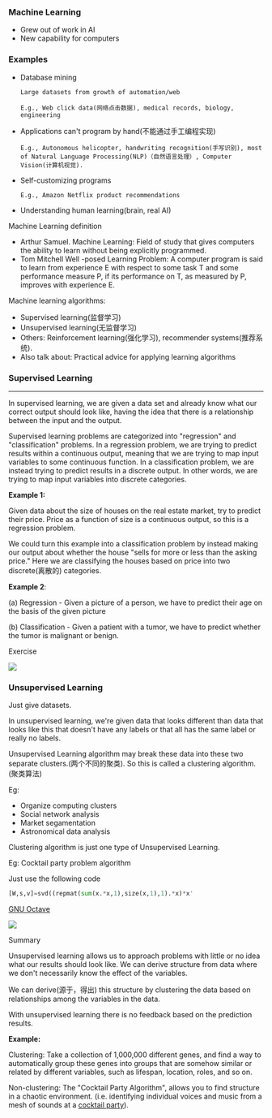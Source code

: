 ### Machine Learning

- Grew out of work in AI
- New capability for computers

### Examples

- Database mining

      Large datasets from growth of automation/web
      
      E.g., Web click data(网络点击数据), medical records, biology, engineering

- Applications can't program by hand(不能通过手工编程实现)

      E.g., Autonomous helicopter, handwriting recognition(手写识别), most of Natural Language Processing(NLP)（自然语言处理）, Computer Vision(计算机视觉). 

- Self-customizing programs

      E.g., Amazon Netflix product recommendations

- Understanding human learning(brain, real AI)

Machine Learning definition

- Arthur Samuel. Machine Learning: Field of study that gives computers the ability to learn without being explicitly programmed.
- Tom Mitchell Well -posed Learning Problem: A  computer program is said to learn from experience E with respect to some task T and some performance measure P, if its performance on T, as measured by P, improves with experience E.

Machine learning algorithms:

- Supervised learning(监督学习)
- Unsupervised learning(无监督学习)
- Others: Reinforcement learning(强化学习), recommender systems(推荐系统).
- Also talk about: Practical advice for applying learning algorithms

### Supervised Learning

---

In supervised learning, we are given a data set and already know what our correct output should look like, having the idea that there is a relationship between the input and the output.

Supervised learning problems are categorized into "regression" and "classification" problems. In a regression problem, we are trying to predict results within a continuous output, meaning that we are trying to map input variables to some continuous function. In a classification problem, we are instead trying to predict results in a discrete output. In other words, we are trying to map input variables into discrete categories.

**Example 1:**

Given data about the size of houses on the real estate market, try to predict their price. Price as a function of size is a continuous output, so this is a regression problem.

We could turn this example into a classification problem by instead making our output about whether the house "sells for more or less than the asking price." Here we are classifying the houses based on price into two discrete(离散的) categories.

**Example 2**:

(a) Regression - Given a picture of a person, we have to predict their age on the basis of the given picture

(b) Classification - Given a patient with a tumor, we have to predict whether the tumor is malignant or benign.

Exercise

![](D:\Downloads\example1.png)

### Unsupervised Learning

Just give datasets. 

In unsupervised learning, we're given data that looks different than data that looks like this that doesn't have any labels or that all has the same label or really no labels.

Unsupervised Learning algorithm may break these data into these two separate clusters.(两个不同的聚类). So this is called a clustering algorithm.(聚类算法)

Eg: 

- Organize computing clusters
- Social network analysis
- Market segamentation
- Astronomical data analysis

Clustering algorithm is just one type of Unsupervised Learning. 

Eg: Cocktail party problem algorithm

Just use the following code

```python
[W,s,v]=svd((repmat(sum(x.*x,1),size(x,1),1).*x)*x'
```

[GNU Octave](Machine%20Learning%2032d0b3519cd14f3a9e8cfb792fd6287f/GNU%20Octave%204fd680718281426da1483193d14630f1.md)

 

![](D:\Downloads\example2.png)

Summary

Unsupervised learning allows us to approach problems with little or no idea what our results should look like. We can derive structure from data where we don't necessarily know the effect of the variables.

We can derive(源于，得出) this structure by clustering the data based on relationships among the variables in the data.

With unsupervised learning there is no feedback based on the prediction results.

**Example:**

Clustering: Take a collection of 1,000,000 different genes, and find a way to automatically group these genes into groups that are somehow similar or related by different variables, such as lifespan, location, roles, and so on.

Non-clustering: The "Cocktail Party Algorithm", allows you to find structure in a chaotic environment. (i.e. identifying individual voices and music from a mesh of sounds at a [cocktail party](https://en.wikipedia.org/wiki/Cocktail_party_effect)).
